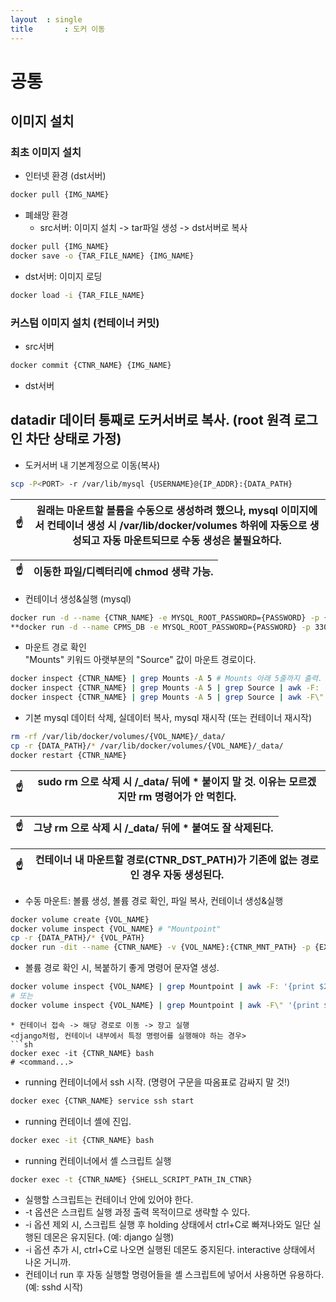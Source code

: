 ```yaml
---
layout	: single
title		: 도커 이동
---
```

# 공통
## 이미지 설치
### 최초 이미지 설치
* 인터넷 환경 (dst서버)
```sh
docker pull {IMG_NAME}
```
* 폐쇄망 환경
  + src서버: 이미지 설치 -> tar파일 생성 -> dst서버로 복사
```sh
docker pull {IMG_NAME}
docker save -o {TAR_FILE_NAME} {IMG_NAME}
```
  + dst서버: 이미지 로딩
```sh
docker load -i {TAR_FILE_NAME}
```
### 커스텀 이미지 설치 (컨테이너 커밋)
* src서버
```sh
docker commit {CTNR_NAME} {IMG_NAME}
```
* dst서버


## datadir 데이터 통째로 도커서버로 복사. (root 원격 로그인 차단 상태로 가정)
* 도커서버 내 기본계정으로 이동(복사)
```sh
scp -P<PORT> -r /var/lib/mysql {USERNAME}@{IP_ADDR}:{DATA_PATH}
```

|:point_up:| 원래는 마운트할 볼륨을 수동으로 생성하려 했으나, mysql 이미지에서 컨테이너 생성 시 /var/lib/docker/volumes 하위에 자동으로 생성되고 자동 마운트되므로 수동 생성은 불필요하다.|
|--|--|

|:point_up:| 이동한 파일/디렉터리에 chmod 생략 가능.|
|--|--|

* 컨테이너 생성&실행 (mysql)
```sh
docker run -d --name {CTNR_NAME} -e MYSQL_ROOT_PASSWORD={PASSWORD} -p {EXT_PORT}:{INT_PORT} {IMG_NAME}
**docker run -d --name CPMS_DB -e MYSQL_ROOT_PASSWORD={PASSWORD} -p 33061:3306 -p 452:22 mysql:CPMS_DB**
```
* 마운트 경로 확인   
"Mounts" 키워드 아랫부분의 "Source" 값이 마운트 경로이다.
```sh
docker inspect {CTNR_NAME} | grep Mounts -A 5 # Mounts 아래 5줄까지 출력.
docker inspect {CTNR_NAME} | grep Mounts -A 5 | grep Source | awk -F: '{print $2}' | awk -F\" '{print $2}' # 해당 볼륨의 _data 경로만 정확히 출력.
docker inspect {CTNR_NAME} | grep Mounts -A 5 | grep Source | awk -F\" '{print $4}' # 상동.
```

* 기본 mysql 데이터 삭제, 실데이터 복사, mysql 재시작 (또는 컨테이너 재시작) 
```sh
rm -rf /var/lib/docker/volumes/{VOL_NAME}/_data/
cp -r {DATA_PATH}/* /var/lib/docker/volumes/{VOL_NAME}/_data/
docker restart {CTNR_NAME}
```
|:point_up:| sudo rm 으로 삭제 시 /_data/ 뒤에 * 붙이지 말 것. 이유는 모르겠지만 rm 명령어가 안 먹힌다.|
|--|--|

|:point_up:| 그냥 rm 으로 삭제 시 /_data/ 뒤에 * 붙여도 잘 삭제된다.|
|--|--|

|:point_up:| 컨테이너 내 마운트할 경로(CTNR_DST_PATH)가 기존에 없는 경로인 경우 자동 생성된다.|
|--|--|

* 수동 마운트: 볼륨 생성, 볼륨 경로 확인, 파일 복사, 컨테이너 생성&실행
```sh
docker volume create {VOL_NAME}
docker volume inspect {VOL_NAME} # "Mountpoint"
cp -r {DATA_PATH}/* {VOL_PATH}
docker run -dit --name {CTNR_NAME} -v {VOL_NAME}:{CTNR_MNT_PATH} -p {EXT_PORT}:{INT_PORT} {IMG_NAME}
```
* 볼륨 경로 확인 시, 복붙하기 좋게 명령어 문자열 생성.
```sh
docker volume inspect {VOL_NAME} | grep Mountpoint | awk -F: '{print $2}' | awk -F\" '{print $2}' | awk '{print "sudo ls -al "$1}'
# 또는
docker volume inspect {VOL_NAME} | grep Mountpoint | awk -F\" '{print $4}' | awk '{print "sudo ls -al "$1}'
```

```
* 컨테이너 접속 -> 해당 경로로 이동 -> 장고 실행   
<django처럼, 컨테이너 내부에서 특정 명령어를 실행해야 하는 경우>
```sh
docker exec -it {CTNR_NAME} bash
# <command...>
```


* running 컨테이너에서 ssh 시작. (명령어 구문을 따옴표로 감싸지 말 것!)
```sh
docker exec {CTNR_NAME} service ssh start
```

* running 컨테이너 셸에 진입.
```sh
docker exec -it {CTNR_NAME} bash
```

* running 컨테이너에서 셸 스크립트 실행
```sh
docker exec -t {CTNR_NAME} {SHELL_SCRIPT_PATH_IN_CTNR}
```
  + 실행할 스크립트는 컨테이너 안에 있어야 한다.
  + -t 옵션은 스크립트 실행 과정 출력 목적이므로 생략할 수 있다.
  + -i 옵션 제외 시, 스크립트 실행 후 holding 상태에서 ctrl+C로 빠져나와도 일단 실행된 데몬은 유지된다. (예: django 실행)
  + -i 옵션 추가 시, ctrl+C로 나오면 실행된 데몬도 중지된다. interactive 상태에서 나온 거니까.
  + 컨테이너 run 후 자동 실행할 명령어들을 셸 스크립트에 넣어서 사용하면 유용하다. (예: sshd 시작)
